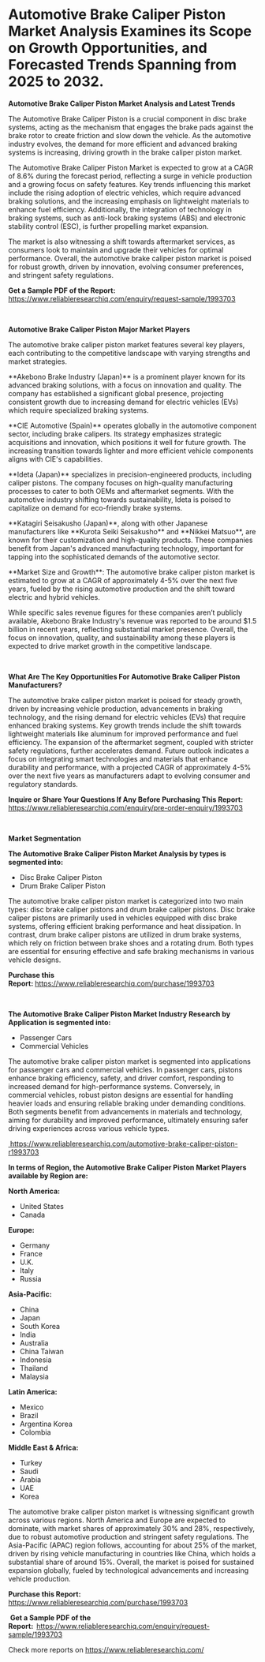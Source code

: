 <p><h1>Automotive Brake Caliper Piston Market Analysis Examines its Scope on Growth Opportunities, and Forecasted Trends Spanning from 2025 to 2032.</h1></p><p><strong>Automotive Brake Caliper Piston Market Analysis and Latest Trends</strong></p>
<p><p>The Automotive Brake Caliper Piston is a crucial component in disc brake systems, acting as the mechanism that engages the brake pads against the brake rotor to create friction and slow down the vehicle. As the automotive industry evolves, the demand for more efficient and advanced braking systems is increasing, driving growth in the brake caliper piston market.</p><p>The Automotive Brake Caliper Piston Market is expected to grow at a CAGR of 8.6% during the forecast period, reflecting a surge in vehicle production and a growing focus on safety features. Key trends influencing this market include the rising adoption of electric vehicles, which require advanced braking solutions, and the increasing emphasis on lightweight materials to enhance fuel efficiency. Additionally, the integration of technology in braking systems, such as anti-lock braking systems (ABS) and electronic stability control (ESC), is further propelling market expansion.</p><p>The market is also witnessing a shift towards aftermarket services, as consumers look to maintain and upgrade their vehicles for optimal performance. Overall, the automotive brake caliper piston market is poised for robust growth, driven by innovation, evolving consumer preferences, and stringent safety regulations.</p></p>
<p><strong>Get a Sample PDF of the Report:&nbsp;</strong> <a href="https://www.reliableresearchiq.com/enquiry/request-sample/1993703?utm_campaign=1170&utm_medium=2&utm_source=Github&utm_content=ia&utm_term=29032025&utm_id=automotive-brake-caliper-piston">https://www.reliableresearchiq.com/enquiry/request-sample/1993703</a></p>
<p>&nbsp;</p>
<p><strong>Automotive Brake Caliper Piston Major Market Players</strong></p>
<p><p>The automotive brake caliper piston market features several key players, each contributing to the competitive landscape with varying strengths and market strategies. </p><p>**Akebono Brake Industry (Japan)** is a prominent player known for its advanced braking solutions, with a focus on innovation and quality. The company has established a significant global presence, projecting consistent growth due to increasing demand for electric vehicles (EVs) which require specialized braking systems.</p><p>**CIE Automotive (Spain)** operates globally in the automotive component sector, including brake calipers. Its strategy emphasizes strategic acquisitions and innovation, which positions it well for future growth. The increasing transition towards lighter and more efficient vehicle components aligns with CIE's capabilities.</p><p>**Ideta (Japan)** specializes in precision-engineered products, including caliper pistons. The company focuses on high-quality manufacturing processes to cater to both OEMs and aftermarket segments. With the automotive industry shifting towards sustainability, Ideta is poised to capitalize on demand for eco-friendly brake systems.</p><p>**Katagiri Seisakusho (Japan)**, along with other Japanese manufacturers like **Kurota Seiki Seisakusho** and **Nikkei Matsuo**, are known for their customization and high-quality products. These companies benefit from Japan's advanced manufacturing technology, important for tapping into the sophisticated demands of the automotive sector.</p><p>**Market Size and Growth**: The automotive brake caliper piston market is estimated to grow at a CAGR of approximately 4-5% over the next five years, fueled by the rising automotive production and the shift toward electric and hybrid vehicles. </p><p>While specific sales revenue figures for these companies aren’t publicly available, Akebono Brake Industry's revenue was reported to be around $1.5 billion in recent years, reflecting substantial market presence. Overall, the focus on innovation, quality, and sustainability among these players is expected to drive market growth in the competitive landscape.</p></p>
<p>&nbsp;</p>
<p><strong>What Are The Key Opportunities For Automotive Brake Caliper Piston Manufacturers?</strong></p>
<p><p>The automotive brake caliper piston market is poised for steady growth, driven by increasing vehicle production, advancements in braking technology, and the rising demand for electric vehicles (EVs) that require enhanced braking systems. Key growth trends include the shift towards lightweight materials like aluminum for improved performance and fuel efficiency. The expansion of the aftermarket segment, coupled with stricter safety regulations, further accelerates demand. Future outlook indicates a focus on integrating smart technologies and materials that enhance durability and performance, with a projected CAGR of approximately 4-5% over the next five years as manufacturers adapt to evolving consumer and regulatory standards.</p></p>
<p><strong>Inquire or Share Your Questions If Any Before Purchasing This Report:</strong> <a href="https://www.reliableresearchiq.com/enquiry/pre-order-enquiry/1993703?utm_campaign=1170&utm_medium=2&utm_source=Github&utm_content=ia&utm_term=29032025&utm_id=automotive-brake-caliper-piston">https://www.reliableresearchiq.com/enquiry/pre-order-enquiry/1993703</a></p>
<p>&nbsp;</p>
<p><strong>Market Segmentation</strong></p>
<p><strong>The Automotive Brake Caliper Piston Market Analysis by types is segmented into:</strong></p>
<p><ul><li>Disc Brake Caliper Piston</li><li>Drum Brake Caliper Piston</li></ul></p>
<p><p>The automotive brake caliper piston market is categorized into two main types: disc brake caliper pistons and drum brake caliper pistons. Disc brake caliper pistons are primarily used in vehicles equipped with disc brake systems, offering efficient braking performance and heat dissipation. In contrast, drum brake caliper pistons are utilized in drum brake systems, which rely on friction between brake shoes and a rotating drum. Both types are essential for ensuring effective and safe braking mechanisms in various vehicle designs.</p></p>
<p><strong>Purchase this Report:&nbsp;</strong><a href="https://www.reliableresearchiq.com/purchase/1993703?utm_campaign=1170&utm_medium=2&utm_source=Github&utm_content=ia&utm_term=29032025&utm_id=automotive-brake-caliper-piston">https://www.reliableresearchiq.com/purchase/1993703</a></p>
<p>&nbsp;</p>
<p><strong>The Automotive Brake Caliper Piston Market Industry Research by Application is segmented into:</strong></p>
<p><ul><li>Passenger Cars</li><li>Commercial Vehicles</li></ul></p>
<p><p>The automotive brake caliper piston market is segmented into applications for passenger cars and commercial vehicles. In passenger cars, pistons enhance braking efficiency, safety, and driver comfort, responding to increased demand for high-performance systems. Conversely, in commercial vehicles, robust piston designs are essential for handling heavier loads and ensuring reliable braking under demanding conditions. Both segments benefit from advancements in materials and technology, aiming for durability and improved performance, ultimately ensuring safer driving experiences across various vehicle types.</p></p>
<p><a href="https://www.reliableresearchiq.com/automotive-brake-caliper-piston-r1993703?utm_campaign=1170&utm_medium=2&utm_source=Github&utm_content=ia&utm_term=29032025&utm_id=automotive-brake-caliper-piston">&nbsp;https://www.reliableresearchiq.com/automotive-brake-caliper-piston-r1993703</a></p>
<p><strong>In terms of Region, the Automotive Brake Caliper Piston Market Players available by Region are:</strong></p>
<p>
    <p> <strong> North America: </strong>
        <ul>
            <li>United States</li>
            <li>Canada</li>
        </ul>
        </p> 
    <p> <strong> Europe: </strong>
        <ul>
            <li>Germany</li>
            <li>France</li>
            <li>U.K.</li>
            <li>Italy</li>
            <li>Russia</li>
        </ul>
        </p> 
    <p> <strong> Asia-Pacific: </strong>
        <ul>
            <li>China</li>
            <li>Japan</li>
            <li>South Korea</li>
            <li>India</li>
            <li>Australia</li>
            <li>China Taiwan</li>
            <li>Indonesia</li>
            <li>Thailand</li>
            <li>Malaysia</li>
        </ul>
        </p> 
    <p> <strong> Latin America: </strong>
        <ul>
            <li>Mexico</li>
            <li>Brazil</li>
            <li>Argentina Korea</li>
            <li>Colombia</li>
        </ul>
        </p> 
    <p> <strong> Middle East & Africa: </strong>
        <ul>
            <li>Turkey</li>
            <li>Saudi</li>
            <li>Arabia</li>
            <li>UAE</li>
            <li>Korea</li>
        </ul>
    </p>
    </p>
<p><p>The automotive brake caliper piston market is witnessing significant growth across various regions. North America and Europe are expected to dominate, with market shares of approximately 30% and 28%, respectively, due to robust automotive production and stringent safety regulations. The Asia-Pacific (APAC) region follows, accounting for about 25% of the market, driven by rising vehicle manufacturing in countries like China, which holds a substantial share of around 15%. Overall, the market is poised for sustained expansion globally, fueled by technological advancements and increasing vehicle production.</p></p>
<p><strong>Purchase this Report: </strong><a href="https://www.reliableresearchiq.com/purchase/1993703?utm_campaign=1170&utm_medium=2&utm_source=Github&utm_content=ia&utm_term=29032025&utm_id=automotive-brake-caliper-piston">https://www.reliableresearchiq.com/purchase/1993703</a></p>
<p>&nbsp;<strong>Get a Sample PDF of the Report:&nbsp;&nbsp;</strong><a href="https://www.reliableresearchiq.com/enquiry/request-sample/1993703?utm_campaign=1170&utm_medium=2&utm_source=Github&utm_content=ia&utm_term=29032025&utm_id=automotive-brake-caliper-piston">https://www.reliableresearchiq.com/enquiry/request-sample/1993703</a></p>
<p><strong></strong></p>
<p>Check more reports on <a href="https://www.reliableresearchiq.com/?utm_campaign=1170&utm_medium=2&utm_source=Github&utm_content=ia&utm_term=29032025&utm_id=automotive-brake-caliper-piston">https://www.reliableresearchiq.com/</a></p>